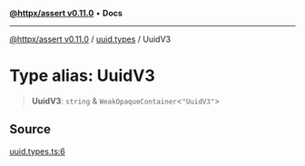 [**@httpx/assert v0.11.0**](../../README.md) • **Docs**

***

[@httpx/assert v0.11.0](../../README.md) / [uuid.types](../README.md) / UuidV3

# Type alias: UuidV3

> **UuidV3**: `string` & `WeakOpaqueContainer`\<`"UuidV3"`\>

## Source

[uuid.types.ts:6](https://github.com/belgattitude/httpx/blob/87fb49862cf7e06acc8e0c35f7b115413ff3c6fe/packages/assert/src/uuid.types.ts#L6)
